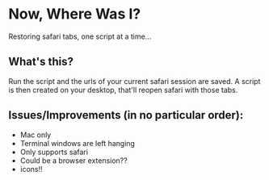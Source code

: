 Now, Where Was I?
=================
Restoring safari tabs, one script at a time...



## What's this?
Run the script and the urls of your current safari session are saved. A script is then created on your desktop, that'll reopen safari with those tabs.

## Issues/Improvements (in no particular order):
 * Mac only
 * Terminal windows are left hanging
 * Only supports safari
 * Could be a browser extension??
 * icons!!
